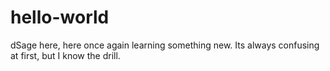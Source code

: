 # hello-world
dSage here, here once again learning something new.  Its always confusing at first, but I know the drill.
